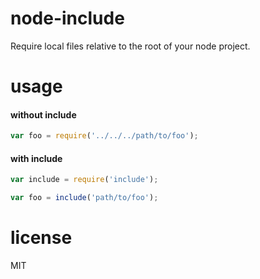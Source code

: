 # node-include

Require local files relative to the root of your node project.

# usage

#### without include

```js
var foo = require('../../../path/to/foo');
```

#### with include

```js
var include = require('include');

var foo = include('path/to/foo');
```

# license
MIT